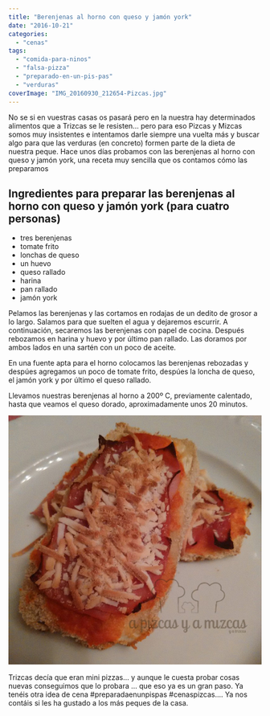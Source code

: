 ```yaml
---
title: "Berenjenas al horno con queso y jamón york"
date: "2016-10-21"
categories:
  - "cenas"
tags:
  - "comida-para-ninos"
  - "falsa-pizza"
  - "preparado-en-un-pis-pas"
  - "verduras"
coverImage: "IMG_20160930_212654-Pizcas.jpg"
---
```


No se si en vuestras casas os pasará pero en la nuestra hay determinados alimentos que a Trizcas se le resisten... pero para eso Pizcas y Mizcas somos muy insistentes e intentamos darle siempre una vuelta más y buscar algo para que las verduras (en concreto) formen parte de la dieta de nuestra peque. Hace unos días probamos con las berenjenas al horno con queso y jamón york, una receta muy sencilla que os contamos cómo las preparamos

## Ingredientes para preparar las berenjenas al horno con queso y jamón york (para cuatro personas)

- tres berenjenas
- tomate frito
- lonchas de queso
- un huevo
- queso rallado
- harina
- pan rallado
- jamón york

Pelamos las berenjenas y las cortamos en rodajas de un dedito de grosor a lo largo. Salamos para que suelten el agua y dejaremos escurrir. A continuación, secaremos las berenjenas con papel de cocina. Después rebozamos en harina y huevo y por último pan rallado. Las doramos por ambos lados en una sartén con un poco de aceite.

En una fuente apta para el horno colocamos las berenjenas rebozadas y despúes agregamos un poco de tomate frito, despúes la loncha de queso, el jamón york y por último el queso rallado.

Llevamos nuestras berenjenas al horno a 200º C, previamente calentado, hasta que veamos el queso dorado, aproximadamente unos 20 minutos.

![berenjenas al horno con jamón york y queso](images/IMG_20160930_212654-Pizcas.jpg)

Trizcas decía que eran mini pizzas... y aunque le cuesta probar cosas nuevas conseguimos que lo probara ... que eso ya es un gran paso. Ya tenéis otra idea de cena #preparadaenunpispas #cenaspizcas.... Ya nos contáis si les ha gustado a los más peques de la casa.
